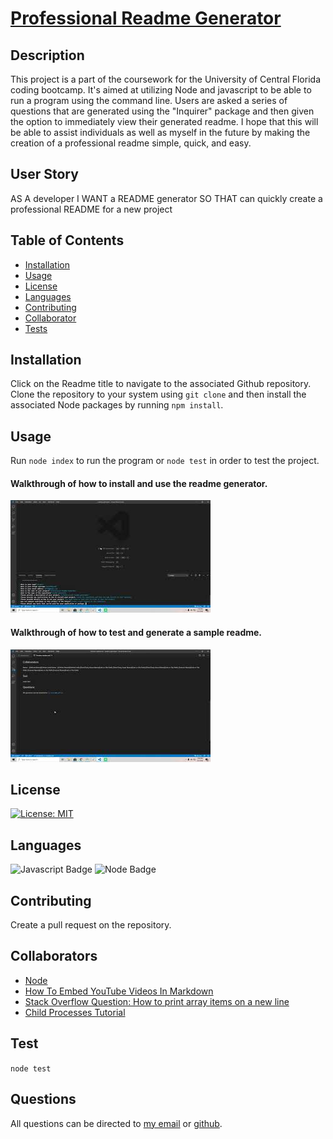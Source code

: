# [Professional Readme Generator](http://www.github.com/SmithBWare89/readme-generator)

## Description
This project is a part of the coursework for the University of Central Florida coding bootcamp. It's aimed at utilizing Node and javascript to be able to run a program using the command line. Users are asked a series of questions that are generated using the "Inquirer" package and then given the option to immediately view their generated readme. I hope that this will be able to assist individuals as well as myself in the future by making the creation of a professional readme simple, quick, and easy.

## User Story
AS A developer
I WANT a README generator
SO THAT can quickly create a professional README for a new project

## Table of Contents
* [Installation](#installation)
* [Usage](#usage)
* [License](#license)
* [Languages](#languages)
* [Contributing](#contributing)
* [Collaborator](#collaborators)
* [Tests](#test)

## Installation
Click on the Readme title to navigate to the associated Github repository. Clone the repository to your system using `git clone` and then install the associated Node packages by running `npm install`.

## Usage
Run `node index` to run the program or `node test` in order to test the project.

#### Walkthrough of how to install and use the readme generator.
[![Readme Generator Walkthrough](./assets/images/walkthrough-screencap.jpg)](https://www.youtube.com/watch?v=JOvcEToevro)
#### Walkthrough of how to test and generate a sample readme.
[![Readme Generator Test Walkthrough](./assets/images/test-walkthrough-screencap.jpg)](https://www.youtube.com/watch?v=UF32iKBjq9w)

## License
[![License: MIT](https://img.shields.io/badge/License-MIT-yellow.svg)](https://opensource.org/licenses/MIT)

## Languages
![Javascript Badge](https://img.shields.io/badge/Language-Javascript-blue)
![Node Badge](https://img.shields.io/badge/Language-Node-blue)

## Contributing
Create a pull request on the repository.

## Collaborators
- [Node](https://nodejs.org/en/)
- [How To Embed YouTube Videos In Markdown](https://github.com/adam-p/markdown-here/wiki/Markdown-Cheatsheet#youtube-videos)
- [Stack Overflow Question: How to print array items on a new line](https://stackoverflow.com/users/9513184/hev1?tab=profile)
- [Child Processes Tutorial](https://www.youtube.com/watch?v=BT2t1dck-IM)


## Test
  `node test`

## Questions
All questions can be directed to [my email](smithwrestling89@gmail.com) or [github](https://www.github.com/SmithBWare89).
  